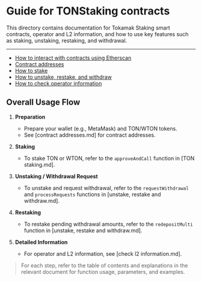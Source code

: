 # Guide for TONStaking contracts

This directory contains documentation for Tokamak Staking smart contracts, operator and L2 information, and how to use key features such as staking, unstaking, restaking, and withdrawal.

---

- [How to interact with contracts using Etherscan](./contract%20interaction%20using%20etherscan.md)
- [Contract addresses](./contract%20addresses.md)
- [How to stake](./TON%20staking.md)
- [How to unstake, restake, and withdraw](./unstake%2C%20restake%20and%20withdraw.md)
- [How to check operator information](./check%20l2%20information.md)

## Overall Usage Flow

1. **Preparation**
   - Prepare your wallet (e.g., MetaMask) and TON/WTON tokens.
   - See [contract addresses.md] for contract addresses.

2. **Staking**
   - To stake TON or WTON, refer to the `approveAndCall` function in [TON staking.md].

3. **Unstaking / Withdrawal Request**
   - To unstake and request withdrawal, refer to the `requestWithdrawal` and `processRequests` functions in [unstake, restake and withdraw.md].

4. **Restaking**
   - To restake pending withdrawal amounts, refer to the `redepositMulti` function in [unstake, restake and withdraw.md].

5. **Detailed Information**
   - For operator and L2 information, see [check l2 information.md].

> For each step, refer to the table of contents and explanations in the relevant document for function usage, parameters, and examples.

